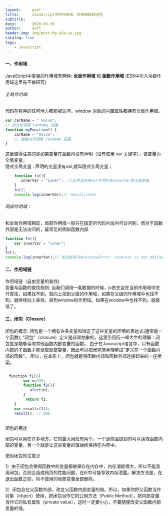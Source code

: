 ```yaml
---
layout:     post
title:      JavaScript中的作用域、作用域链和闭包
subtitle:  
date:       2020-05-30
author:     deft
header-img: img/post-bg-e2e-ux.jpg
catalog: true
tags:
    - JavaScript
---
```

#### 一、作用域  
JavaScript中变量的作用域有两种: **全局作用域** 和 **函数作用域** (ES6中引入块级作用域这里先不做研究)  
###### 全局作用域:  
代码在程序的任何地方都能被访问，window 对象的内置属性都拥有全局作用域。  
```javascript
var carName = " Volvo";
// 此处可调用 carName 变量
function myFunction() {
    carName = "Volvo";
    // 函数内可调用 carName 变量
}
```
  这里值得注意的是如果变量在函数内没有声明（没有使用 var 关键字），该变量为全局变量。  
  隐式全局变量 : 声明的变量没有var,就叫隐式全局变量；
  ```javascript
      function fn(){
         innerVar = "inner";  //这里没有用var声明所有innerVar是全局变量
      }
      fn();
      console.log(innerVar);// result:inner

```
  
###### 局部作用域：
和全局作用域相反，局部作用域一般只在固定的代码片段内可访问到，而对于函数外部是无法访问的，最常见的例如函数内部  

```javascript
function fn(){
	var innerVar = "inner";
}
fn();
console.log(innerVar);// 发出错误:ReferenceError: innerVar is not defined

```

#### 二、作用域链
作用域链（自由变量的查找)  
变量与函数的查找规则: 当我们调用一条数据的时候，js首先会在当前作用域中进行查找，如果找不到，就向上找到父级的作用域，如果在父级的作用域中也找不到，就继续向上查找，直到window的作用域。如果在window中也找不到，就报错了。  

#### 三、闭包（Closure）  
闭包的概念: 闭包是一个拥有许多变量和绑定了这些变量的环境的表达式(通常是一个函数);
"闭包"（closure）定义是非常抽象的。这里引用阮一峰大牛的理解：闭包就是能够读取其他函数内部变量的函数。
由于在Javascript语言中，只有函数内部的子函数才能读取局部变量，因此可以把闭包简单理解成"定义在一个函数内部的函数"。
所以，在本质上，闭包就是将函数内部和函数外部连接起来的一座桥梁。
  
```javascript

　function f1(){
        var n=999;
        function f2(){
           alert(n);
        }
         return f2;
    }
    var result=f1();
    result(); // 999
    
```
  
闭包的用途

闭包可以用在许多地方。它的最大用处有两个，一个是前面提到的可以读取函数内部的变量，另一个就是让这些变量的值始终保持在内存中。  

使用闭包的注意点

1）由于闭包会使得函数中的变量都被保存在内存中，内存消耗很大，所以不能滥用闭包，否则会造成网页的性能问题，在IE中可能导致内存泄露。解决方法是，在退出函数之前，将不使用的局部变量全部删除。

2）闭包会在父函数外部，改变父函数内部变量的值。所以，如果你把父函数当作对象（object）使用，把闭包当作它的公用方法（Public Method），把内部变量当作它的私有属性（private value），这时一定要小心，不要随便改变父函数内部变量的值。

